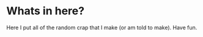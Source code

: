 Whats in here?
=============
Here I put all of the random crap that I make (or am told to make). Have fun.